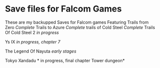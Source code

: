 # Save files for Falcom Games

These are my backupped Saves for Falcom games 
Featuring 
Trails from Zero *Complete*
Trails to Azure *Complete*
trails of Cold Steel *Complete*
Trails Of Cold Steel 2 *in progress*

Ys IX *in progress, chapter 7*

The Legend Of Nayuta *early stages*

Tokyo Xandadu * in progress, final chapter Tower dungeon*

